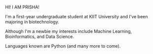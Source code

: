 HI! I AM PRISHA!

I'm a first-year undergraduate student at KIIT University and I've been majoring in biotechnology.

Although I'm a newbie my interests include Machine Learning, Bioinformatics, and Data Science.

Languages known are Python (and many more to come).
